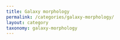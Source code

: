 ```yaml
---
title: Galaxy morphology
permalink: /categories/galaxy-morphology/
layout: category
taxonomy: galaxy-morphology
---
```

